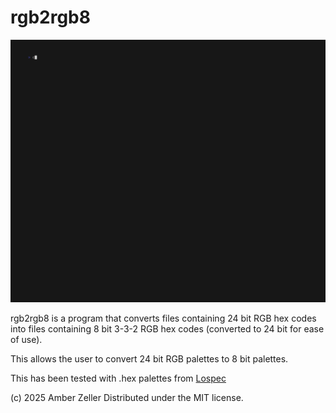 # rgb2rgb8

![demo gif](https://github.com/amberisvibin/rgb2rgb8/blob/main/demo.gif)

rgb2rgb8 is a program that converts files containing 24 bit RGB hex codes into files containing 8 bit 3-3-2 RGB hex codes (converted to 24 bit for ease of use).

This allows the user to convert 24 bit RGB palettes to 8 bit palettes.

This has been tested with .hex palettes from [Lospec](https://lospec.com/palette-list)

(c) 2025 Amber Zeller
Distributed under the MIT license.
